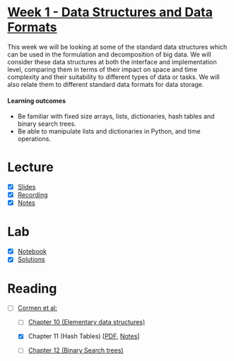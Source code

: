 # [Week 1 - Data Structures and Data Formats](https://canvas.sussex.ac.uk/courses/35221/modules#:~:text=and%20data%20formats-,Week,-1%20Lecture%20/%20Week)
This week we will be looking at some of the standard data structures which can be used in the formulation and decomposition of big data. We will consider these data structures at both the interface and implementation level, comparing them in terms of their impact on space and time complexity and their suitability to different types of data or tasks. We will also relate them to different standard data formats for data storage.

#### Learning outcomes

- Be familiar with fixed size arrays, lists, dictionaries, hash tables and binary search trees.
- Be able to manipulate lists and dictionaries in Python, and time operations.

# Lecture
- [x] [Slides](https://canvas.sussex.ac.uk/courses/35221/files/6105324?module_item_id=1574668)
- [x] [Recording](https://sussex.cloud.panopto.eu/Panopto/Pages/Viewer.aspx?id=b465a734-4e68-4cb3-ac96-b36a008524e2)
- [x] [Notes](https://github.com/LukeBirkett/study-planner/blob/main/969G5_Algorithmic_Data_Science/weeks/week_1/files/lecture_notes.md)

# Lab
- [x] [Notebook](https://github.com/LukeBirkett/study-planner/blob/main/969G5_Algorithmic_Data_Science/weeks/week_1/lab/week2lab.ipynb)
- [x] [Solutions]()

# Reading
- [ ] [Cormen et al:](https://readinglists.sussex.ac.uk/leganto/public/44SUS_INST/citation/24386287590002461?auth=SAML)
  - [ ] [Chapter 10 (Elementary data structures)](https://github.com/LukeBirkett/study-planner/blob/main/969G5_Algorithmic_Data_Science/weeks/week_1/files/ch10_data_structures.pdf)
  - [x] Chapter 11 (Hash Tables) [[PDF](https://github.com/LukeBirkett/study-planner/blob/main/969G5_Algorithmic_Data_Science/weeks/week_1/files/ch11_hash_table.pdf), [Notes](https://github.com/LukeBirkett/study-planner/blob/main/969G5_Algorithmic_Data_Science/weeks/week_1/files/cormen_hash_tables.pdf)]
  - [ ] [Chapter 12 (Binary Search trees)](https://github.com/LukeBirkett/study-planner/blob/main/969G5_Algorithmic_Data_Science/weeks/week_1/files/ch12_binary_tree.pdf)


